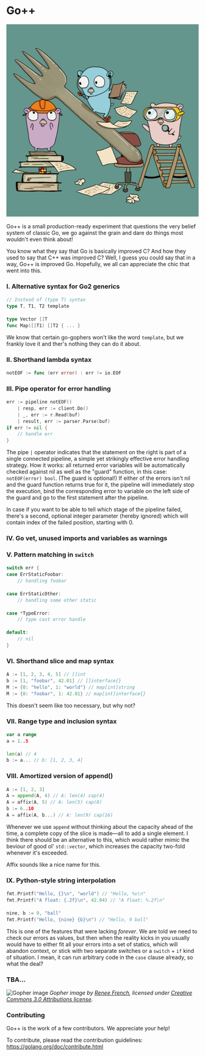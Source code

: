 # Go++

![](cover.jpg)

Go++ is a small production-ready experiment that questions the very belief system of
classic Go, we go against the grain and dare do things most wouldn't even think about!

You know what they say that Go is basically improved C? And how they used to say that
C++ was improved C? Well, I guess you could say that in a way, Go++ is improved Go.
Hopefully, we all can appreciate the chic that went into this.

### I. Alternative syntax for Go2 generics
```go
// Instead of (type T) syntax
type T, T1, T2 template

type Vector []T
func Map([]T1) []T2 { ... }

```
We know that certain go-gophers won't like the word `template`, but we frankly love it
and ther's nothing they can do it about.

### II. Shorthand lambda syntax
```go
notEOF := func (err error) : err != io.EOF
```

### III. Pipe operator for error handling
```go
err := pipeline notEOF()
    | resp, err := client.Do()
    | _, err := r.Read(buf)
    | result, err := parser.Parse(buf)
if err != nil {
    // handle err
}
```
The pipe `|` operator indicates that the statement on the right is part of a single
connected pipeline, a simple yet strikingly effective error handling strategy. How it
works: all returned error variables will be automatically checked against nil as well
as the "guard" function, in this case: `notEOF(error) bool`. (The guard is optional!)
If either of the errors isn't nil and the guard function returns true for it, the
pipeline will immediately stop the execution, bind the corresponding error to variable
on the left side of the guard and go to the first statement after the pipeline.

In case if you want to be able to tell which stage of the pipeline failed, there's a
second, optional integer parameter (hereby ignored) which will contain index of the
failed position, starting with 0.

### IV. Go vet, unused imports and variables as warnings

### V. Pattern matching in `switch`
```go
switch err {
case ErrStaticFoobar:
    // handling foobar

case ErrStaticOther:
    // handling some other static

case *TypeError:
    // type cast error handle

default:
    // nil
}
```

### VI. Shorthand slice and map syntax
```go
A := [1, 2, 3, 4, 5] // []int
b := [1, "foobar", 42.01] // []interface{}
M := {0: "hello", 1: "world"} // map[int]string
M := {0: "foobar", 1: 42.01} // map[int]interface{}
```
This doesn't seem like too necessary, but why not?

### VII. Range type and inclusion syntax
```go
var a range
a = 1..5

len(a) // 4
b := a... // b: [1, 2, 3, 4]
```

### VIII. Amortized version of append()
```go
A := [1, 2, 3]
A = append(A, 4) // A: len(4) cap(4)
A = affix(A, 5) // A: len(5) cap(8)
b := 6..10
A = affix(A, b...) // A: len(9) cap(16)
```
Whenever we use `append` without thinking about the capacity ahead of the time,
a complete copy of the slice is made—all to add a single element. I think there
should be an alternative to this, which would rather mimic the beviour of good ol'
`std::vector`, which increases the capacity two-fold whenever it's exceeded.

Affix sounds like a nice name for this.

### IX. Python-style string interpolation
```go
fmt.Printf("Hello, {}\n", "world") // "Hello, %v\n"
fmt.Printf("A float: {.2f}\n", 42.04) // "A float: %.2f\n"

nine, b := 9, "ball"
fmt.Printf("Hello, {nine} {b}\n") // "Hello, 9 ball"
```

This is one of the features that were lacking _forever_. We are told we need to check
our errors as values, but then when the reality kicks in you usually would have to
either fit all your errors into a set of statics, which will abandon context, or stick
with two separate switches or a `switch` + `if` kind of situation. I mean, it can run
arbitrary code in the `case` clause already, so what the deal?

### TBA...

![Gopher image](doc/gopher/fiveyears.jpg)
*Gopher image by [Renee French][rf], licensed under [Creative Commons 3.0 Attributions license][cc3-by].*

### Contributing

Go++ is the work of a few contributors. We appreciate your help!

To contribute, please read the contribution guidelines:
	https://golang.org/doc/contribute.html

[rf]: https://reneefrench.blogspot.com/
[cc3-by]: https://creativecommons.org/licenses/by/3.0/
